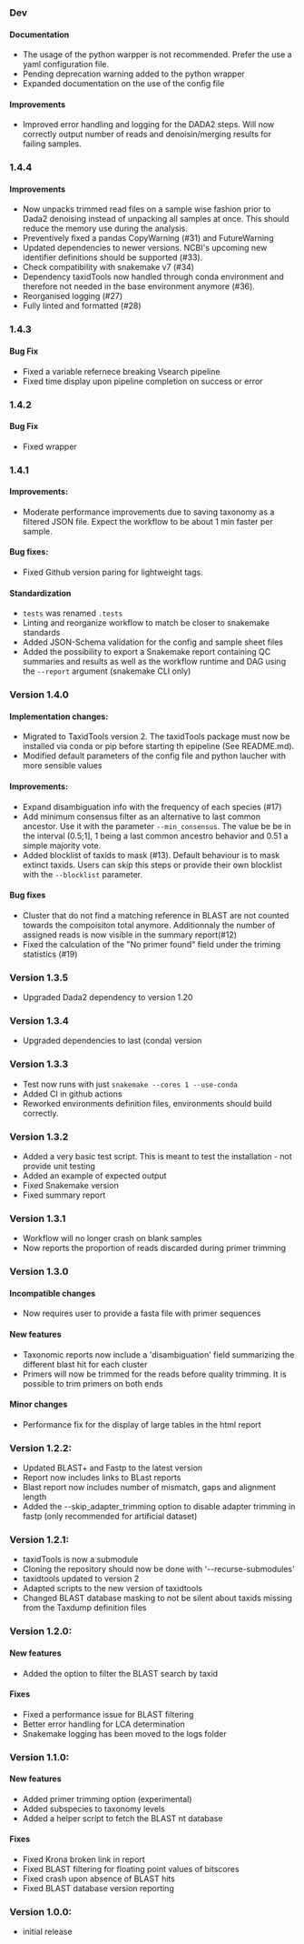 ### Dev

#### Documentation
* The usage of the python warpper is not recommended. Prefer the use a yaml configuration file. 
* Pending deprecation warning added to the python wrapper
* Expanded documentation on the use of the config file 

#### Improvements
* Improved error handling and logging for the DADA2 steps. Will now correctly output number of reads and denoisin/merging results for failing samples.

### 1.4.4

#### Improvements
* Now unpacks trimmed read files on a sample wise fashion prior to Dada2 denoising instead of unpacking all samples at once. This should reduce the memory use during the analysis.
* Preventively fixed a pandas CopyWarning (#31) and FutureWarning
* Updated dependencies to newer versions. NCBI's upcoming new identifier definitions should be supported (#33).
* Check compatibility with snakemake v7 (#34)
* Dependency taxidTools now handled through conda environment and therefore not needed in the base environment anymore (#36). 
* Reorganised logging (#27)
* Fully linted and formatted (#28)

### 1.4.3

#### Bug Fix
* Fixed a variable refernece breaking Vsearch pipeline
* Fixed time display upon pipeline completion on success or error

### 1.4.2

#### Bug Fix
* Fixed wrapper

### 1.4.1

#### Improvements:
* Moderate performance improvements due to saving taxonomy as a filtered JSON file. Expect the workflow to be about 1 min faster per sample.

#### Bug fixes:
* Fixed Github version paring for lightweight tags. 

#### Standardization
* `tests` was renamed `.tests`
* Linting and reorganize workflow to match be closer to snakemake standards
* Added JSON-Schema validation for the config and sample sheet files
* Added the possibility to export a Snakemake report containing QC summaries and results as well as the workflow runtime and DAG using the `--report` argument (snakemake CLI only)

### Version 1.4.0

#### Implementation changes:

* Migrated to TaxidTools version 2. The taxidTools package must now be installed via conda or pip before starting th epipeline (See README.md).
* Modified default parameters of the config file and python laucher with more sensible values

#### Improvements:
* Expand disambiguation info with the frequency of each species (#17)
* Add minimum consensus filter as an alternative to last common ancestor. Use it with the parameter `--min_consensus`. The value be be in the interval (0.5;1], 1 being a last common ancestro behavior and 0.51 a simple majority vote.
* Added blocklist of taxids to mask (#13). Default behaviour is to mask extinct taxids. Users can skip this steps or provide their own blocklist with the `--blocklist` parameter.

#### Bug fixes
* Cluster that do not find a matching reference in BLAST are not counted towards the compoisiton total anymore. Additionnaly the number of assigned reads is now visible in the summary report(#12)
* Fixed the calculation of the "No primer found" field under the triming statistics (#19)

### Version 1.3.5

* Upgraded Dada2 dependency to version 1.20

### Version 1.3.4

* Upgraded dependencies to last (conda) version

### Version 1.3.3

* Test now runs with just `snakemake --cores 1 --use-conda`
* Added CI in github actions
* Reworked environments definition files, environments should build correctly.

### Version 1.3.2

* Added a very basic test script. This is meant to test the installation - not provide unit testing
* Added an example of expected output
* Fixed Snakemake version
* Fixed summary report

### Version 1.3.1

* Workflow will no longer crash on blank samples
* Now reports the proportion of reads discarded during primer trimming

### Version 1.3.0

#### Incompatible changes

* Now requires user to provide a fasta file with primer sequences

#### New features

* Taxonomic reports now include a 'disambiguation' field summarizing the different blast hit for each cluster
* Primers will now be trimmed for the reads before quality trimming. It is possible to trim primers on both ends

#### Minor changes

* Performance fix for the display of large tables in the html report

### Version 1.2.2:

* Updated BLAST+ and Fastp to the latest version
* Report now includes links to BLast reports
* Blast report now includes number of mismatch, gaps and alignment length
* Added the --skip_adapter_trimming option to disable adapter trimming in fastp (only recommended for artificial dataset)

### Version 1.2.1:

* taxidTools is now a submodule
* Cloning the repository should now be done with '--recurse-submodules'
* taxidtools updated to version 2
* Adapted scripts to the new version of taxidtools
* Changed BLAST database masking to not be silent about taxids missing from the Taxdump definition files

### Version 1.2.0:

#### New features

* Added the option to filter the BLAST search by taxid

#### Fixes

* Fixed a performance issue for BLAST filtering
* Better error handling for LCA determination
* Snakemake logging has been moved to the logs folder

### Version 1.1.0:

#### New features

* Added primer trimming option (experimental)
* Added subspecies to taxonomy levels
* Added a helper script to fetch the BLAST nt database

#### Fixes

* Fixed Krona broken link in report
* Fixed BLAST filtering for floating point values of bitscores
* Fixed crash upon absence of BLAST hits
* Fixed BLAST database version reporting

### Version 1.0.0:

* initial release
